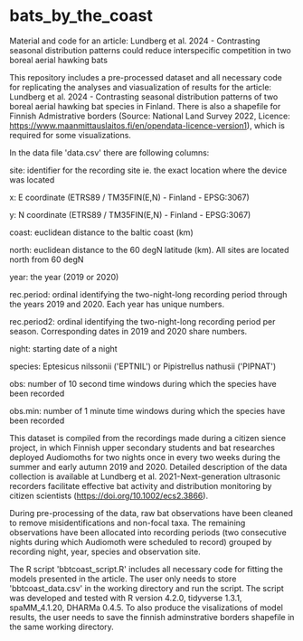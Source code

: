 # bats_by_the_coast
Material and code for an article: Lundberg et al. 2024 - Contrasting seasonal distribution patterns could reduce interspecific competition in two boreal aerial hawking bats

This repository includes a pre-processed dataset and all necessary code for replicating the analyses and viasualization of results for the article: Lundberg et al. 2024 - Contrasting seasonal distribution patterns of two boreal aerial hawking bat species in Finland. There is also a shapefile for Finnish Admistrative borders (Source: National Land Survey 2022, Licence: https://www.maanmittauslaitos.fi/en/opendata-licence-version1), which is required for some visualizations.

In the data file 'data.csv' there are following columns:

site: identifier for the recording site ie. the exact location where the device was located

x: E coordinate (ETRS89 / TM35FIN(E,N) - Finland - EPSG:3067)

y: N coordinate (ETRS89 / TM35FIN(E,N) - Finland - EPSG:3067)

coast: euclidean distance to the baltic coast (km)

north: euclidean distance to the 60 degN latitude (km). All sites are located north from 60 degN

year: the year (2019 or 2020)

rec.period: ordinal identifying the two-night-long recording period through the years 2019 and 2020. Each year has unique numbers.

rec.period2: ordinal identifying the two-night-long recording period per season. Corresponding dates in 2019 and 2020 share numbers.

night: starting date of a night

species: Eptesicus nilssonii ('EPTNIL') or Pipistrellus nathusii ('PIPNAT')

obs: number of 10 second time windows during which the species have been recorded

obs.min: number of 1 minute time windows during which the species have been recorded

This dataset is compiled from the recordings made during a citizen sience project, in which Finnish upper secondary students and bat researches deployed Audiomoths for two nights once in every two weeks during the summer and early autumn 2019 and 2020. Detailed description of the data collection is available at Lundberg et al. 2021-Next-generation ultrasonic recorders facilitate effective bat activity and distribution monitoring by citizen scientists (https://doi.org/10.1002/ecs2.3866).

During pre-processing of the data, raw bat observations have been cleaned to remove misidentifications and non-focal taxa. The remaining observations have been allocated into recording periods (two consecutive nights during which Audiomoth were scheduled to record) grouped by recording night, year, species and observation site.

The R script 'bbtcoast_script.R' includes all necessary code for fitting the models presented in the article. The user only needs to store 'bbtcoast_data.csv' in the working directory and run the script. The script was developed and tested with R version 4.2.0, tidyverse 1.3.1, spaMM_4.1.20, DHARMa 0.4.5. To also produce the visalizations of model results, the user needs to save the finnish adminstrative borders shapefile in the same working directory.
